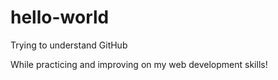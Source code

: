 # hello-world
Trying to understand GitHub

While practicing and improving on my web development skills!
